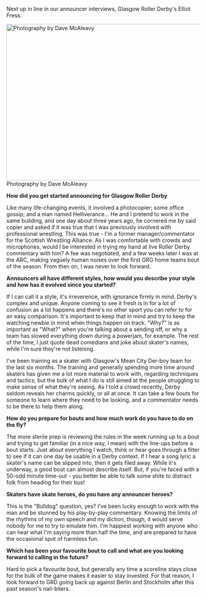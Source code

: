 <html><body><p>Next up in line in our announcer interviews, Glasgow Roller Derby's Elliot Fress.

<a href="http://scottishrollerderbyblog.com/2013/11/img_20131126_0083258.jpg"><img src="http://scottishrollerderbyblog.com/2013/11/img_20131126_0083258.jpg" alt="Photography by Dave McAleavy" width="614" height="408" class="size-full wp-image-3066"></a> Photography by Dave McAleavy

<strong>How did you get started announcing for Glasgow Roller Derby</strong>

Like many life-changing events, it involved a photocopier; some office gossip; and a man named Helliverance...  He and I pretend to work in the same building, and one day about three years ago, he cornered me by said copier and asked if it was true that I was previously involved with professional wrestling.  This was true - I'm a former manager/commentator for the Scottish Wrestling Alliance.  As I was comfortable with crowds and microphones, would I be interested in trying my hand at live Roller Derby commentary with him?  A fee was negotiated, and a few weeks later I was at the ARC, making vaguely human noises over the first GRG home teams bout of the season.  From then on, I was never to look forward.

<strong>Announcers all have different styles, how would you describe your style and how has it evolved since you started?</strong>

If I can call it a style, it's irreverence, with ignorance firmly in mind.  Derby's complex and unique.  Anyone coming to see it fresh is in for a lot of confusion as a lot happens and there's no other sport you can refer to for an easy comparison.  It's important to keep that in mind and try to keep the watching newbie in mind when things happen on track.  "Why?" is as important as "What?" when you're talking about a sending off, or why a team has slowed everything down during a powerjam, for example.  The rest of the time, I just quote dead comedians and joke about skater's names, while I'm sure they're not listening.

I've been training as a skater with Glasgow's Mean City Der-boy team for the last six months.  The training and generally spending more time around skaters has given me a lot more material to work with, regarding techniques and tactics; but the bulk of what I do is still aimed at the people struggling to make sense of what they're seeing.  As I told a crowd recently, Derby seldom reveals her charms quickly, or all at once.  It can take a few bouts for someone to learn where they need to be looking, and a commentator needs to be there to help them along.

<strong>How do you prepare for bouts and how much work do you have to do on the fly?</strong>

The more sterile prep is reviewing the rules in the week running up to a bout and trying to get familiar (in a nice way, I mean) with the line-ups before a bout starts.  Just about everything I watch, think or hear goes through a filter to see if it can one day be usable in a Derby context.  If I hear a song lyric a skater's name can be slipped into, then it gets filed away.  While it's underway, a good bout can almost describe itself.  But, if you're faced with a 50-odd minute time-out - you better be able to talk some shite to distract folk from heading for their bus!

<strong>Skaters have skate heroes, do you have any announcer heroes?</strong>

This is the "Bulldog" question, yes?  I've been lucky enough to work with the man and be stunned by his play-by-play commentary.  Knowing the limits of the rhythms of my own speech and my diction, though, it would serve nobody for me to try to emulate him.  I'm happiest working with anyone who can hear what I'm saying more than half the time, and are prepared to have the occasional spot of harmless fun.

<strong>Which has been your favourite bout to call and what are you looking forward to calling in the future?</strong>

Hard to pick a favourite bout, but generally any time a scoreline stays close for the bulk of the game makes it easier to stay invested.  For that reason, I look forward to GRD going back up against Berlin and Stockholm after this past season's nail-biters.</p></body></html>

